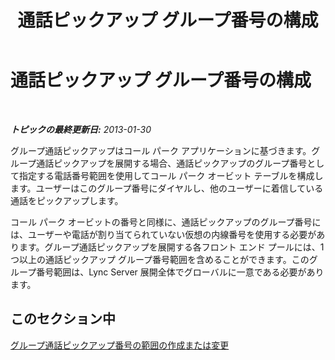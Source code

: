 ﻿---
title: 通話ピックアップ グループ番号の構成
TOCTitle: 通話ピックアップ グループ番号の構成
ms:assetid: 5cc67f0b-d70d-446a-8db1-befda8671121
ms:mtpsurl: https://technet.microsoft.com/ja-jp/library/JJ945631(v=OCS.15)
ms:contentKeyID: 52056613
ms.date: 05/19/2016
mtps_version: v=OCS.15
ms.translationtype: HT
---

# 通話ピックアップ グループ番号の構成

 

_**トピックの最終更新日:** 2013-01-30_

グループ通話ピックアップはコール パーク アプリケーションに基づきます。グループ通話ピックアップを展開する場合、通話ピックアップのグループ番号として指定する電話番号範囲を使用してコール パーク オービット テーブルを構成します。ユーザーはこのグループ番号にダイヤルし、他のユーザーに着信している通話をピックアップします。

コール パーク オービットの番号と同様に、通話ピックアップのグループ番号には、ユーザーや電話が割り当てられていない仮想の内線番号を使用する必要があります。グループ通話ピックアップを展開する各フロント エンド プールには、1 つ以上の通話ピックアップ グループ番号範囲を含めることができます。このグループ番号範囲は、Lync Server 展開全体でグローバルに一意である必要があります。

## このセクション中

[グループ通話ピックアップ番号の範囲の作成または変更](lync-server-2013-create-or-modify-a-group-call-pickup-number-range.md)

